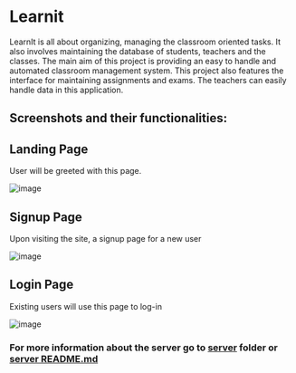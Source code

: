 # Learnit
LearnIt is all about organizing, managing the classroom oriented tasks. It also
involves maintaining the database of students, teachers and the classes. The main aim
of this project is providing an easy to handle and automated classroom management
system. This project also features the interface for maintaining assignments and exams.
The teachers can easily handle data in this application.

## Screenshots and their functionalities:

## Landing Page

User will be greeted with this page.

![image](https://user-images.githubusercontent.com/56110278/131531907-807ffcd9-6eb5-4b25-8fe6-ce73392f1a82.png)


## Signup Page

Upon visiting the site, a signup page for a new user

![image](https://user-images.githubusercontent.com/56110278/131532358-26768b34-bc19-4c1f-98ab-a8a77d1f9149.png)

## Login Page

Existing users will use this page to log-in

![image](https://user-images.githubusercontent.com/56110278/131532674-c33e8e47-5a63-4318-ba94-f43177cde8c3.png)

### For more information about the server go to [server](https://github.com/Neo945/learnit-2/tree/main/server) folder or [server README.md](https://github.com/Neo945/learnit-2/blob/main/server/README.md)
